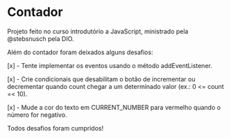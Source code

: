 # Contador
Projeto feito no curso introdutório a JavaScript, ministrado pela @stebsnusch pela DIO.

Além do contador foram deixados alguns desafios:

[x] - Tente implementar os eventos usando o método addEventListener.

[x] - Crie condicionais que desabilitam o botão de incrementar ou decrementar quando count chegar a um determinado valor (ex.: 0 <= count =< 10).

[x] - Mude a cor do texto em CURRENT_NUMBER para vermelho quando o número for negativo.

Todos desafios foram cumpridos!